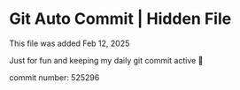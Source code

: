 # Git Auto Commit | Hidden File

This file was added Feb 12, 2025

Just for fun and keeping my daily git commit active 🤪

commit number: 525296
